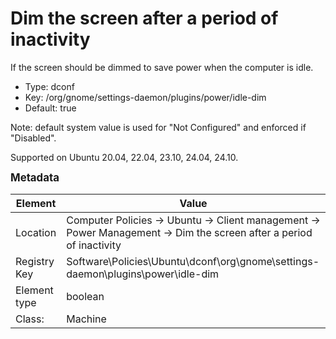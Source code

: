# Dim the screen after a period of inactivity

If the screen should be dimmed to save power when the computer is idle.

- Type: dconf
- Key: /org/gnome/settings-daemon/plugins/power/idle-dim
- Default: true

Note: default system value is used for "Not Configured" and enforced if "Disabled".

Supported on Ubuntu 20.04, 22.04, 23.10, 24.04, 24.10.



<span style="font-size: larger;">**Metadata**</span>

| Element      | Value            |
| ---          | ---              |
| Location     | Computer Policies -> Ubuntu -> Client management -> Power Management -> Dim the screen after a period of inactivity    |
| Registry Key | Software\Policies\Ubuntu\dconf\org\gnome\settings-daemon\plugins\power\idle-dim         |
| Element type | boolean |
| Class:       | Machine       |

